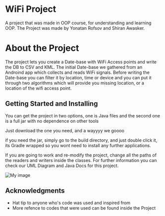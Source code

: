 # WiFi Project

A project that was made in OOP course, for understanding and learning OOP. The Project was made by Yonatan Rofsov and Shiran Awasker.

# About the Project

The project lets you create a Date-base with WiFi Access points and write the DB to CSV and KML. The initial Date-base we gathered from an Androind app which collects and reads WiFi signals. Before writing the Date-base you can filter it by location, time or device and you can put it through two algorithms which will provide you missing location, or a location of the wifi access point. 

## Getting Started and Installing

You can get the project in two options, one is Java files and the second one is a full jar with no dependence on other tools 

Just download the one you need, and a wayyyy we goooo

if you need the jar, simply go to the build directory, and just double click it, its Gradle wrapped so you wont need to install any further applications.

If you are going to work and re-modify the project, change all the paths of the readers and writers inside the classes. 
For further information you can check our UML Diagram and Java Docs for this project.


							

![My image]( https://github.com/shiranawa/matala-shiran-yonatan-/blob/master/img.png)








## Acknowledgments

* Hat tip to anyone who's code was used and inspired from
* More refence to codes that were used can be found inside the Project 

